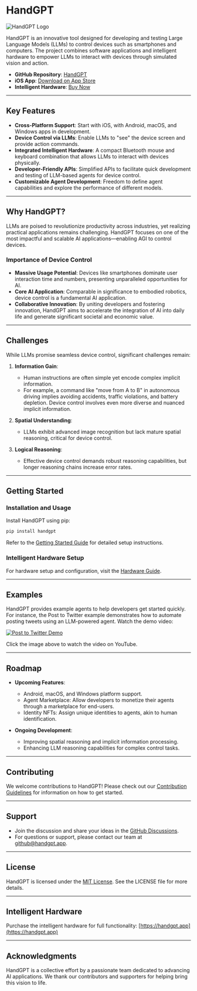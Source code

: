 # HandGPT

![HandGPT Logo](https://avatars.githubusercontent.com/u/177122101?s=100&v=4)

HandGPT is an innovative tool designed for developing and testing Large Language Models (LLMs) to control devices such as smartphones and computers. The project combines software applications and intelligent hardware to empower LLMs to interact with devices through simulated vision and action.

- **GitHub Repository**: [HandGPT](https://github.com/handgpt/HandGPT)
- **iOS App**: [Download on App Store](https://apps.apple.com/us/app/handgpt/id6737915559)
- **Intelligent Hardware**: [Buy Now](https://handgpt.app)

---

## Key Features

- **Cross-Platform Support**: Start with iOS, with Android, macOS, and Windows apps in development.
- **Device Control via LLMs**: Enable LLMs to "see" the device screen and provide action commands.
- **Integrated Intelligent Hardware**: A compact Bluetooth mouse and keyboard combination that allows LLMs to interact with devices physically.
- **Developer-Friendly APIs**: Simplified APIs to facilitate quick development and testing of LLM-based agents for device control.
- **Customizable Agent Development**: Freedom to define agent capabilities and explore the performance of different models.

---

## Why HandGPT?

LLMs are poised to revolutionize productivity across industries, yet realizing practical applications remains challenging. HandGPT focuses on one of the most impactful and scalable AI applications—enabling AGI to control devices.

### Importance of Device Control

- **Massive Usage Potential**: Devices like smartphones dominate user interaction time and numbers, presenting unparalleled opportunities for AI.
- **Core AI Application**: Comparable in significance to embodied robotics, device control is a fundamental AI application.
- **Collaborative Innovation**: By uniting developers and fostering innovation, HandGPT aims to accelerate the integration of AI into daily life and generate significant societal and economic value.

---

## Challenges

While LLMs promise seamless device control, significant challenges remain:

1. **Information Gain**:
   - Human instructions are often simple yet encode complex implicit information.
   - For example, a command like "move from A to B" in autonomous driving implies avoiding accidents, traffic violations, and battery depletion. Device control involves even more diverse and nuanced implicit information.

2. **Spatial Understanding**:
   - LLMs exhibit advanced image recognition but lack mature spatial reasoning, critical for device control.

3. **Logical Reasoning**:
   - Effective device control demands robust reasoning capabilities, but longer reasoning chains increase error rates.

---

## Getting Started

### Installation and Usage
Install HandGPT using pip:

```bash
pip install handgpt
```

Refer to the [Getting Started Guide](docs/getting_started.md) for detailed setup instructions.

### Intelligent Hardware Setup
For hardware setup and configuration, visit the [Hardware Guide](docs/hardware.md).

---

## Examples

HandGPT provides example agents to help developers get started quickly. For instance, the Post to Twitter example demonstrates how to automate posting tweets using an LLM-powered agent. Watch the demo video:

[![Post to Twitter Demo](https://img.youtube.com/vi/9GSG7uFv8p8/0.jpg)](https://www.youtube.com/watch?v=9GSG7uFv8p8)

Click the image above to watch the video on YouTube.

---

## Roadmap

- **Upcoming Features**:
  - Android, macOS, and Windows platform support.
  - Agent Marketplace: Allow developers to monetize their agents through a marketplace for end-users.
  - Identity NFTs: Assign unique identities to agents, akin to human identification.

- **Ongoing Development**:
  - Improving spatial reasoning and implicit information processing.
  - Enhancing LLM reasoning capabilities for complex control tasks.

---

## Contributing

We welcome contributions to HandGPT! Please check out our [Contribution Guidelines](CONTRIBUTING.md) for information on how to get started.

---

## Support

- Join the discussion and share your ideas in the [GitHub Discussions](https://github.com/handgpt/HandGPT/discussions).
- For questions or support, please contact our team at [github@handgpt.app](mailto:github@handgpt.app).

---

## License

HandGPT is licensed under the [MIT License](LICENSE). See the LICENSE file for more details.

---

## Intelligent Hardware

Purchase the intelligent hardware for full functionality:
[https://handgpt.app](https://handgpt.app)

---

## Acknowledgments

HandGPT is a collective effort by a passionate team dedicated to advancing AI applications. We thank our contributors and supporters for helping bring this vision to life.